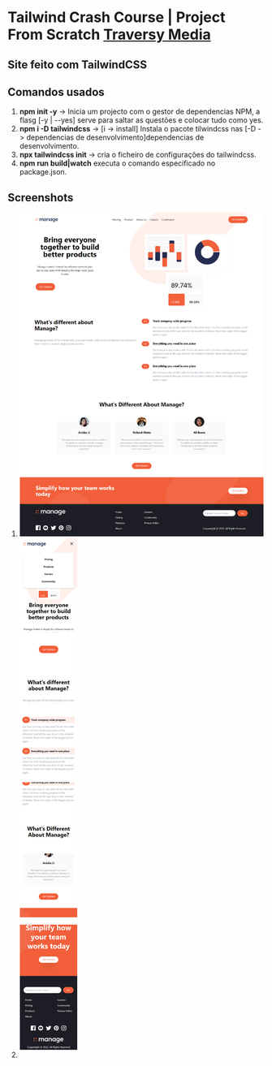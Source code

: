 # Tailwind Crash Course | Project From Scratch [Traversy Media](https://www.youtube.com/c/TraversyMedia)
## Site feito com TailwindCSS
## Comandos usados
1. **npm init -y** -> Inicia um projecto com o gestor de dependencias NPM, a flasg [-y | --yes] serve para saltar as questões e colocar tudo como yes.
2. **npm i -D tailwindcss** -> [i -> install] Instala o pacote tilwindcss nas [-D -> dependencias de desenvolvimento]dependencias de desenvolvimento.
3. **npx tailwindcss init** -> cria o ficheiro de configurações do tailwindcss.
4. **npm run build|watch** executa o comando especificado no package.json.
   
## Screenshots
1. ![Desktop](img/manage.png)
2. ![Mobile](img/manage-mobile.png)